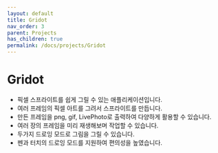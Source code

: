 ```yaml
---
layout: default
title: Gridot
nav_order: 3
parent: Projects
has_children: true
permalink: /docs/projects/Gridot
---
```


# Gridot

- 픽셀 스프라이트를 쉽게 그릴 수 있는 애플리케이션입니다.
- 여러 프레임의 픽셀 아트를 그려서 스프라이트를 만듭니다.
- 만든 프레임을 png, gif, LivePhoto로 출력하여 다양하게 활용할 수 있습니다.
- 여러 장의 프레임을 미리 재생해보며 작업할 수 있습니다.
- 두가지 드로잉 모드로 그림을 그릴 수 있습니다.
- 펜과 터치의 드로잉 모드를 지원하여 편의성을 높였습니다.



